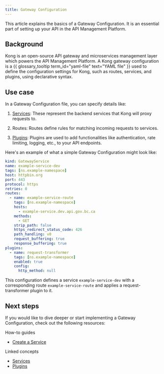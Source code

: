 ```yaml
---
title: Gateway Configuration
---
```


This article explains the basics of a Gateway Configuration. It is an essential part of setting up your API in the API Management Platform.

## Background

Kong is an open-source API gateway and microservices management layer which powers the API Management Platform. 
A Kong gateway configuration is a {{ glossary_tooltip term_id="yaml-file" text="YAML file" }} used to define the configuration settings for Kong, such as routes, services, and plugins, using declarative syntax.

## Use case

In a Gateway Configuration file, you can specify details like:

1. [Services](/concepts/services.md): These represent the backend services that Kong will proxy requests to.

2. Routes: Routes define rules for matching incoming requests to services.

3. [Plugins](/concepts/plugins.md): Plugins are used to add functionalities like authentication, rate limiting, logging, etc., to your API endpoints.


Here's an example of what a simple Gateway Configuration might look like:

```yaml
kind: GatewayService
name: example-service-dev
tags: [ns.example-namespace]
host: httpbin.org
port: 443
protocol: https
retries: 0
routes:
  - name: example-service-route
    tags: [ns.example-namespace]
    hosts:
      - example-service.dev.api.gov.bc.ca
    methods:
      - GET
    strip_path: false
    https_redirect_status_code: 426
    path_handling: v0
    request_buffering: true
    response_buffering: true
plugins:
  - name: request-transformer
    tags: [ns.example-namespace]
    enabled: true
    config:
      http_method: null
```

This configuration defines a service `example-service-dev` with a corresponding route `example-service-route` and applies a request-transformer plugin to it.

## Next steps

If you would like to dive deeper or start implementing a Gateway Configuration, check out the
following resources:

How-to guides

- [Create a Service](/how-to/create-gateway-service.md)

Linked concepts

- [Services](/concepts/services.md)
- [Plugins](/concepts/plugins.md)

